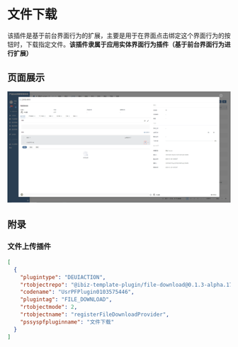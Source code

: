 # 文件下载

该插件是基于前台界面行为的扩展，主要是用于在界面点击绑定这个界面行为的按钮时，下载指定文件。**该插件隶属于应用实体界面行为插件（基于前台界面行为进行扩展）**


## 页面展示

![image](./public/assets/images/scene.png)


## 附录

### 文件上传插件

```json
[
  {
    "plugintype": "DEUIACTION",
    "rtobjectrepo": "@ibiz-template-plugin/file-download@0.1.3-alpha.17",
    "codename": "UsrPFPlugin0103575446",
    "plugintag": "FILE_DOWNLOAD",
    "rtobjectmode": 2,
    "rtobjectname": "registerFileDownloadProvider",
    "pssyspfpluginname": "文件下载"
  }
]
```
